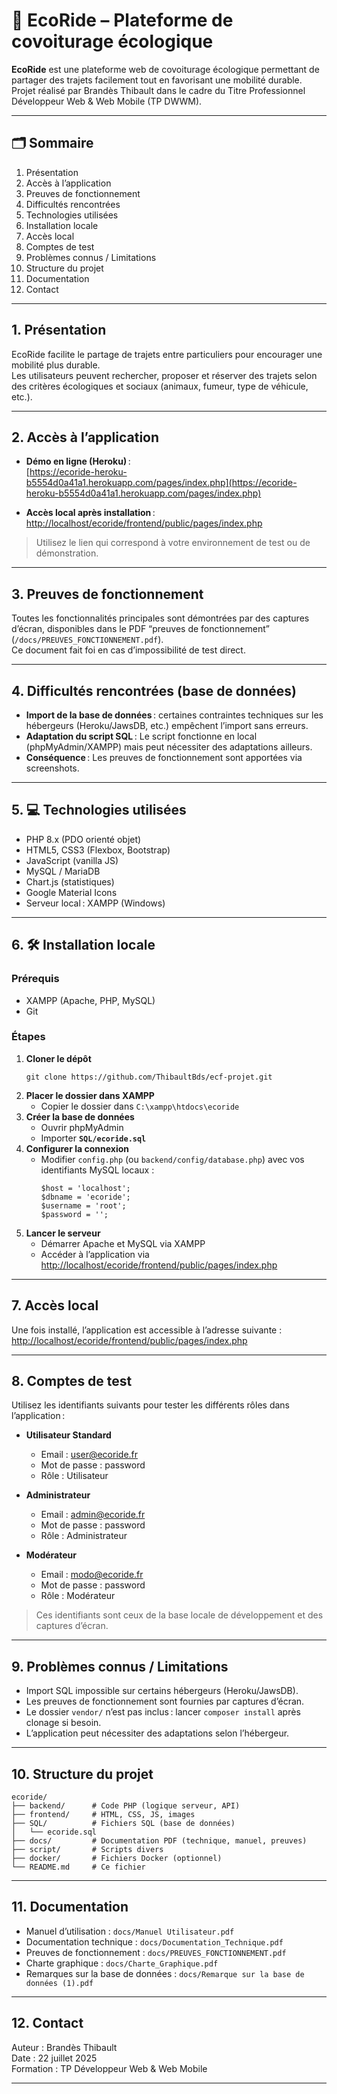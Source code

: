 # 🌿 EcoRide – Plateforme de covoiturage écologique

**EcoRide** est une plateforme web de covoiturage écologique permettant de partager des trajets facilement tout en favorisant une mobilité durable.  
Projet réalisé par Brandès Thibault dans le cadre du Titre Professionnel Développeur Web & Web Mobile (TP DWWM).

---

## 🗂️ Sommaire

1. Présentation  
2. Accès à l’application  
3. Preuves de fonctionnement  
4. Difficultés rencontrées  
5. Technologies utilisées  
6. Installation locale  
7. Accès local  
8. Comptes de test  
9. Problèmes connus / Limitations  
10. Structure du projet  
11. Documentation  
12. Contact

---

## 1. Présentation

EcoRide facilite le partage de trajets entre particuliers pour encourager une mobilité plus durable.  
Les utilisateurs peuvent rechercher, proposer et réserver des trajets selon des critères écologiques et sociaux (animaux, fumeur, type de véhicule, etc.).

---

## 2. Accès à l’application

- **Démo en ligne (Heroku)** :  
  [https://ecoride-heroku-b5554d0a41a1.herokuapp.com/pages/index.php](https://ecoride-heroku-b5554d0a41a1.herokuapp.com/pages/index.php)

- **Accès local après installation** :  
  [http://localhost/ecoride/frontend/public/pages/index.php](http://localhost/ecoride/frontend/public/pages/index.php)

> Utilisez le lien qui correspond à votre environnement de test ou de démonstration.

---

## 3. Preuves de fonctionnement

Toutes les fonctionnalités principales sont démontrées par des captures d’écran, disponibles dans le PDF “preuves de fonctionnement” (`/docs/PREUVES_FONCTIONNEMENT.pdf`).  
Ce document fait foi en cas d’impossibilité de test direct.

---

## 4. Difficultés rencontrées (base de données)

- **Import de la base de données** : certaines contraintes techniques sur les hébergeurs (Heroku/JawsDB, etc.) empêchent l’import sans erreurs.
- **Adaptation du script SQL** : Le script fonctionne en local (phpMyAdmin/XAMPP) mais peut nécessiter des adaptations ailleurs.
- **Conséquence** : Les preuves de fonctionnement sont apportées via screenshots.

---

## 5. 💻 Technologies utilisées

- PHP 8.x (PDO orienté objet)
- HTML5, CSS3 (Flexbox, Bootstrap)
- JavaScript (vanilla JS)
- MySQL / MariaDB
- Chart.js (statistiques)
- Google Material Icons
- Serveur local : XAMPP (Windows)

---

## 6. 🛠️ Installation locale

### Prérequis

- XAMPP (Apache, PHP, MySQL)
- Git

### Étapes

1. **Cloner le dépôt**
   ```
   git clone https://github.com/ThibaultBds/ecf-projet.git
   ```
2. **Placer le dossier dans XAMPP**
   - Copier le dossier dans `C:\xampp\htdocs\ecoride`
3. **Créer la base de données**
   - Ouvrir phpMyAdmin
   - Importer **`SQL/ecoride.sql`**
4. **Configurer la connexion**
   - Modifier `config.php` (ou `backend/config/database.php`) avec vos identifiants MySQL locaux :  
     ```
     $host = 'localhost';
     $dbname = 'ecoride';
     $username = 'root';
     $password = '';
     ```
5. **Lancer le serveur**
   - Démarrer Apache et MySQL via XAMPP
   - Accéder à l’application via [http://localhost/ecoride/frontend/public/pages/index.php](http://localhost/ecoride/frontend/public/pages/index.php)

---

## 7. Accès local

Une fois installé, l’application est accessible à l’adresse suivante :  
[http://localhost/ecoride/frontend/public/pages/index.php](http://localhost/ecoride/frontend/public/pages/index.php)

---

## 8. Comptes de test

Utilisez les identifiants suivants pour tester les différents rôles dans l’application :

- **Utilisateur Standard**
  - Email : user@ecoride.fr
  - Mot de passe : password
  - Rôle : Utilisateur

- **Administrateur**
  - Email : admin@ecoride.fr
  - Mot de passe : password
  - Rôle : Administrateur

- **Modérateur**
  - Email : modo@ecoride.fr
  - Mot de passe : password
  - Rôle : Modérateur

> Ces identifiants sont ceux de la base locale de développement et des captures d’écran.

---

## 9. Problèmes connus / Limitations

- Import SQL impossible sur certains hébergeurs (Heroku/JawsDB).
- Les preuves de fonctionnement sont fournies par captures d’écran.
- Le dossier `vendor/` n’est pas inclus : lancer `composer install` après clonage si besoin.
- L’application peut nécessiter des adaptations selon l’hébergeur.

---

## 10. Structure du projet

```
ecoride/
├── backend/      # Code PHP (logique serveur, API)
├── frontend/     # HTML, CSS, JS, images
├── SQL/          # Fichiers SQL (base de données)
│   └── ecoride.sql
├── docs/         # Documentation PDF (technique, manuel, preuves)
├── script/       # Scripts divers
├── docker/       # Fichiers Docker (optionnel)
└── README.md     # Ce fichier
```

---

## 11. Documentation

- Manuel d’utilisation : `docs/Manuel Utilisateur.pdf`
- Documentation technique : `docs/Documentation_Technique.pdf`
- Preuves de fonctionnement : `docs/PREUVES_FONCTIONNEMENT.pdf`
- Charte graphique : `docs/Charte_Graphique.pdf`
- Remarques sur la base de données : `docs/Remarque sur la base de données (1).pdf`

---

## 12. Contact

Auteur : Brandès Thibault  
Date : 22 juillet 2025  
Formation : TP Développeur Web & Web Mobile

---